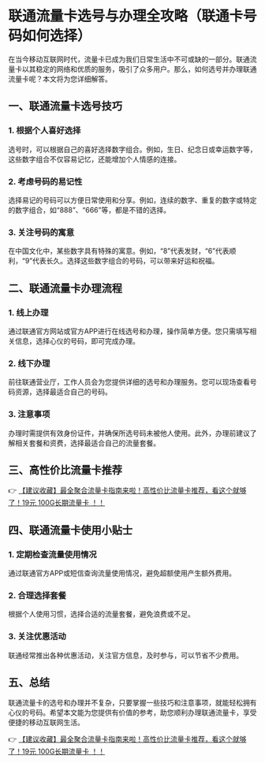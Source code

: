 # 联通流量卡选号与办理全攻略（联通卡号码如何选择）

在当今移动互联网时代，流量卡已成为我们日常生活中不可或缺的一部分。联通流量卡以其稳定的网络和优质的服务，吸引了众多用户。那么，如何选号并办理联通流量卡呢？本文将为您详细解答。

## 一、联通流量卡选号技巧

### 1. 根据个人喜好选择
选号时，可以根据自己的喜好选择数字组合。例如，生日、纪念日或幸运数字等，这些数字组合不仅容易记忆，还能增加个人情感的连接。

### 2. 考虑号码的易记性
选择易记的号码可以方便日常使用和分享。例如，连续的数字、重复的数字或特定的数字组合，如“888”、“666”等，都是不错的选择。

### 3. 关注号码的寓意
在中国文化中，某些数字具有特殊的寓意。例如，“8”代表发财，“6”代表顺利，“9”代表长久。选择这些数字组合的号码，可以带来好运和祝福。

## 二、联通流量卡办理流程

### 1. 线上办理
通过联通官方网站或官方APP进行在线选号和办理，操作简单方便。您只需填写相关信息，选择心仪的号码，即可完成办理。

### 2. 线下办理
前往联通营业厅，工作人员会为您提供详细的选号和办理服务。您可以现场查看号码资源，选择最适合自己的号码。

### 3. 注意事项
办理时需提供有效身份证件，并确保所选号码未被他人使用。此外，办理前建议了解相关套餐和资费，选择最适合自己的流量套餐。

## 三、高性价比流量卡推荐

👉 [【建议收藏】最全聚合流量卡指南来啦！高性价比流量卡推荐，看这个就够了！19元 100G长期流量卡 ！！](https://bit.ly/Liuliangka)

## 四、联通流量卡使用小贴士

### 1. 定期检查流量使用情况
通过联通官方APP或短信查询流量使用情况，避免超额使用产生额外费用。

### 2. 合理选择套餐
根据个人使用习惯，选择合适的流量套餐，避免浪费或不足。

### 3. 关注优惠活动
联通经常推出各种优惠活动，关注官方信息，及时参与，可以节省不少费用。

## 五、总结

联通流量卡的选号和办理并不复杂，只要掌握一些技巧和注意事项，就能轻松拥有心仪的号码。希望本文能为您提供有价值的参考，助您顺利办理联通流量卡，享受便捷的移动互联网生活。

👉 [【建议收藏】最全聚合流量卡指南来啦！高性价比流量卡推荐，看这个就够了！19元 100G长期流量卡 ！！](https://bit.ly/Liuliangka)